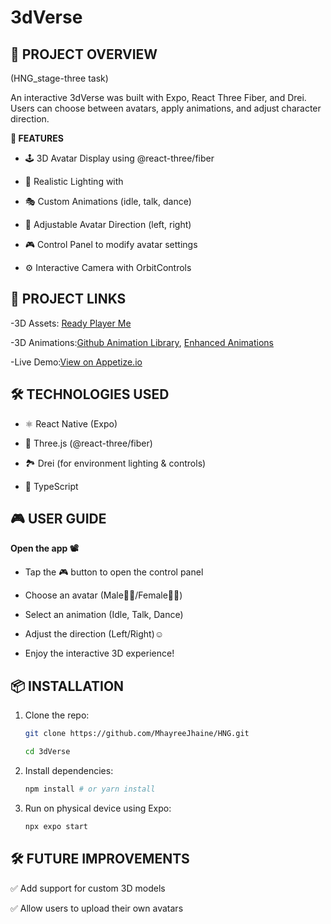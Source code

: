 # 3dVerse

## 📌 PROJECT OVERVIEW

(HNG_stage-three task)

An interactive 3dVerse was built with Expo, React Three Fiber, and Drei. Users can choose between avatars, apply animations, and adjust character direction.

**🚀 FEATURES**

- 🕹 3D Avatar Display using @react-three/fiber

- 🌅 Realistic Lighting with <Environment preset="city" background />

- 🎭 Custom Animations (idle, talk, dance)

- 🔄 Adjustable Avatar Direction (left, right)

- 🎮 Control Panel to modify avatar settings

- ⚙️ Interactive Camera with OrbitControls

## 🔗 PROJECT LINKS

-3D Assets: [Ready Player Me](https://readyplayer.me/)

-3D Animations:[Github Animation Library](https://github.com/readyplayerme/animation-library), [Enhanced Animations](https://github.com/crazyramirez/babylonjs-ReadyPlayerMe-Animation-Combiner)

-Live Demo:[View on Appetize.io](https://appetize.io/app/b_pkhpzeth6see52ibjnsqle5fwe)

## 🛠 TECHNOLOGIES USED

- ⚛️ React Native (Expo)

- 🎨 Three.js (@react-three/fiber)

- 🏞 Drei (for environment lighting & controls)

- 📝 TypeScript

## 🎮 USER GUIDE

**Open the app 📽**

- Tap the 🎮 button to open the control panel

- Choose an avatar (Male👳‍♂️/Female👩‍🦰)

- Select an animation (Idle, Talk, Dance)

- Adjust the direction (Left/Right)☺

- Enjoy the interactive 3D experience!

## 📦 INSTALLATION

1. Clone the repo:

   ```bash
   git clone https://github.com/MhayreeJhaine/HNG.git

   cd 3dVerse

   ```

2. Install dependencies:
   ```bash
   npm install # or yarn install
   ```
3. Run on physical device using Expo:
   ```bash
   npx expo start
   ```

## 🛠 FUTURE IMPROVEMENTS

✅ Add support for custom 3D models

✅ Allow users to upload their own avatars
